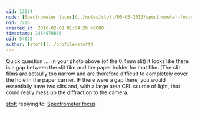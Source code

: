 ```yaml
---
cid: 13524
node: [Spectrometer focus](../notes/stoft/05-03-2013/spectrometer-focus)
nid: 7226
created_at: 2016-02-09 01:04:26 +0000
timestamp: 1454979866
uid: 54025
author: [stoft](../profile/stoft)
---
```


Quick question .... in your photo above (of the 0.4mm slit) it looks like there is a gap between the slit film and the paper holder for that film. (The slit films are actaully too narrow and are therefore difficult to completely cover the hole in the paper carrier. IF there were a gap there, you would essentially have two slits and, with a large area CFL source of light, that could really mess up the diffraction to the camera.

[stoft](../profile/stoft) replying to: [Spectrometer focus](../notes/stoft/05-03-2013/spectrometer-focus)

